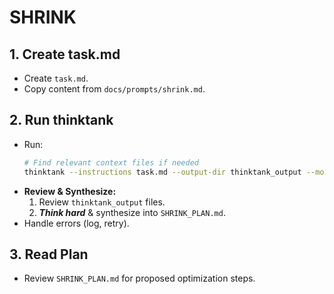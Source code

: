 # SHRINK

## 1. Create task.md
- Create `task.md`.
- Copy content from `docs/prompts/shrink.md`.

## 2. Run thinktank
- Run:
    ```bash
    # Find relevant context files if needed
    thinktank --instructions task.md --output-dir thinktank_output --model gemini-2.5-flash-preview-04-17 --model gemini-2.5-pro-preview-03-25 --model gpt-4.1 ./
    ```
- **Review & Synthesize:**
    1. Review `thinktank_output` files.
    2. ***Think hard*** & synthesize into `SHRINK_PLAN.md`.
- Handle errors (log, retry).

## 3. Read Plan
- Review `SHRINK_PLAN.md` for proposed optimization steps.

